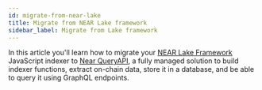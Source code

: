 ```yaml
---
id: migrate-from-near-lake
title: Migrate from NEAR Lake framework
sidebar_label: Migrate from Lake framework
---
```


In this article you'll learn how to migrate your [NEAR Lake Framework](../../1.concepts/3.advanced/near-lake-framework.md) JavaScript indexer to [Near QueryAPI](intro.md), a fully managed solution to build indexer functions,
extract on-chain data, store it in a database, and be able to query it using GraphQL endpoints.


